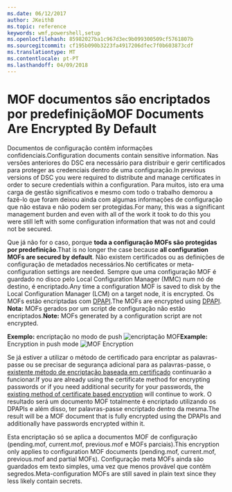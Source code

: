 ```yaml
---
ms.date: 06/12/2017
author: JKeithB
ms.topic: reference
keywords: wmf,powershell,setup
ms.openlocfilehash: 85982027ba1c967d3ec9b099300509cf5761807b
ms.sourcegitcommit: cf195b090b3223fa4917206dfec7f0b603873cdf
ms.translationtype: MT
ms.contentlocale: pt-PT
ms.lasthandoff: 04/09/2018
---
```

# <a name="mof-documents-are-encrypted-by-default"></a><span data-ttu-id="53c86-102">MOF documentos são encriptados por predefinição</span><span class="sxs-lookup"><span data-stu-id="53c86-102">MOF Documents Are Encrypted By Default</span></span>

<span data-ttu-id="53c86-103">Documentos de configuração contêm informações confidenciais.</span><span class="sxs-lookup"><span data-stu-id="53c86-103">Configuration documents contain sensitive information.</span></span> <span data-ttu-id="53c86-104">Nas versões anteriores do DSC era necessário para distribuir e gerir certificados para proteger as credenciais dentro de uma configuração.</span><span class="sxs-lookup"><span data-stu-id="53c86-104">In previous versions of DSC you were required to distribute and manage certificates in order to secure credentials within a configuration.</span></span> <span data-ttu-id="53c86-105">Para muitos, isto era uma carga de gestão significativos e mesmo com todo o trabalho demorou a fazê-lo que foram deixou ainda com algumas informações de configuração que não estava e não podem ser protegidas.</span><span class="sxs-lookup"><span data-stu-id="53c86-105">For many, this was a significant management burden and even with all of the work it took to do this you were still left with some configuration information that was not and could not be secured.</span></span>

<span data-ttu-id="53c86-106">Que já não for o caso, porque **toda a configuração MOFs são protegidas por predefinição**.</span><span class="sxs-lookup"><span data-stu-id="53c86-106">That is no longer the case because **all configuration MOFs are secured by default**.</span></span> <span data-ttu-id="53c86-107">Não existem certificados ou as definições de configuração de metadados necessários.</span><span class="sxs-lookup"><span data-stu-id="53c86-107">No certificates or meta-configuration settings are needed.</span></span> <span data-ttu-id="53c86-108">Sempre que uma configuração MOF é guardado no disco pelo Local Configuration Manager (MMC) num nó de destino, é encriptado.</span><span class="sxs-lookup"><span data-stu-id="53c86-108">Any time a configuration MOF is saved to disk by the Local Configuration Manager (LCM) on a target node, it is encrypted.</span></span> <span data-ttu-id="53c86-109">Os MOFs estão encriptadas com [DPAPI](https://msdn.microsoft.com/library/ms995355.aspx).</span><span class="sxs-lookup"><span data-stu-id="53c86-109">The MOFs are encrypted using [DPAPI](https://msdn.microsoft.com/library/ms995355.aspx).</span></span> <span data-ttu-id="53c86-110">**Nota:** MOFs gerados por um script de configuração não estão encriptados.</span><span class="sxs-lookup"><span data-stu-id="53c86-110">**Note:** MOFs generated by a configuration script are not encrypted.</span></span>

<span data-ttu-id="53c86-111">**Exemplo:** encriptação no modo de push ![encriptação MOF](../images/MOF_Encryption.jpg)</span><span class="sxs-lookup"><span data-stu-id="53c86-111">**Example:** Encryption in push mode ![MOF Encryption](../images/MOF_Encryption.jpg)</span></span>

<span data-ttu-id="53c86-112">Se já estiver a utilizar o método de certificado para encriptar as palavras-passe ou se precisar de segurança adicional para as palavras-passe, o [existente método de encriptação baseada em certificado](https://msdn.microsoft.com/powershell/dsc/securemof) continuarão a funcionar.</span><span class="sxs-lookup"><span data-stu-id="53c86-112">If you are already using the certificate method for encrypting passwords or if you need additional security for your passwords, the [existing method of certificate based encryption](https://msdn.microsoft.com/powershell/dsc/securemof) will continue to work.</span></span> <span data-ttu-id="53c86-113">O resultado será um documento MOF totalmente é encriptado utilizando os DPAPIs e além disso, ter palavras-passe encriptado dentro da mesma.</span><span class="sxs-lookup"><span data-stu-id="53c86-113">The result will be a MOF document that is fully encrypted using the DPAPIs and additionally have passwords encrypted within it.</span></span>

<span data-ttu-id="53c86-114">Esta encriptação só se aplica a documentos MOF de configuração (pending.mof, current.mof, previous.mof e MOFs parciais).</span><span class="sxs-lookup"><span data-stu-id="53c86-114">This encryption only applies to configuration MOF documents (pending.mof, current.mof, previous.mof and partial MOFs).</span></span> <span data-ttu-id="53c86-115">Configuração meta MOFs ainda são guardados em texto simples, uma vez que menos provável que contêm segredos.</span><span class="sxs-lookup"><span data-stu-id="53c86-115">Meta-configuration MOFs are still saved in plain text since they less likely contain secrets.</span></span>